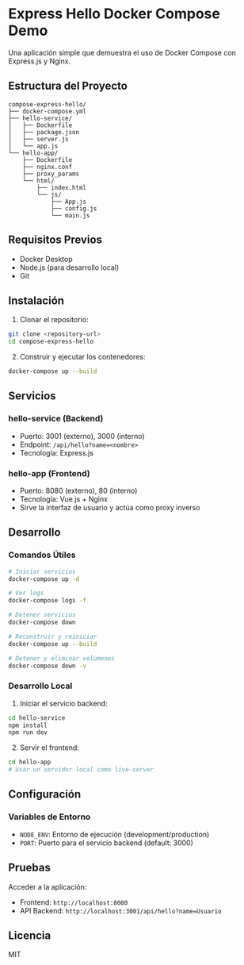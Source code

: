 # Express Hello Docker Compose Demo

Una aplicación simple que demuestra el uso de Docker Compose con Express.js y Nginx.

## Estructura del Proyecto

```
compose-express-hello/
├── docker-compose.yml
├── hello-service/
│   ├── Dockerfile
│   ├── package.json
│   ├── server.js
│   └── app.js
└── hello-app/
    ├── Dockerfile
    ├── nginx.conf
    ├── proxy_params
    └── html/
        ├── index.html
        └── js/
            ├── App.js
            ├── config.js
            └── main.js
```

## Requisitos Previos

- Docker Desktop
- Node.js (para desarrollo local)
- Git

## Instalación

1. Clonar el repositorio:
```bash
git clone <repository-url>
cd compose-express-hello
```

2. Construir y ejecutar los contenedores:
```bash
docker-compose up --build
```

## Servicios

### hello-service (Backend)
- Puerto: 3001 (externo), 3000 (interno)
- Endpoint: `/api/hello?name=<nombre>`
- Tecnología: Express.js

### hello-app (Frontend)
- Puerto: 8080 (externo), 80 (interno)
- Tecnología: Vue.js + Nginx
- Sirve la interfaz de usuario y actúa como proxy inverso

## Desarrollo

### Comandos Útiles

```bash
# Iniciar servicios
docker-compose up -d

# Ver logs
docker-compose logs -f

# Detener servicios
docker-compose down

# Reconstruir y reiniciar
docker-compose up --build

# Detener y eliminar volúmenes
docker-compose down -v
```

### Desarrollo Local

1. Iniciar el servicio backend:
```bash
cd hello-service
npm install
npm run dev
```

2. Servir el frontend:
```bash
cd hello-app
# Usar un servidor local como live-server
```

## Configuración

### Variables de Entorno

- `NODE_ENV`: Entorno de ejecución (development/production)
- `PORT`: Puerto para el servicio backend (default: 3000)

## Pruebas

Acceder a la aplicación:
- Frontend: `http://localhost:8080`
- API Backend: `http://localhost:3001/api/hello?name=Usuario`

## Licencia

MIT